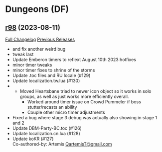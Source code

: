 # <DBM Mod> Dungeons (DF)

## [r98](https://github.com/DeadlyBossMods/DBM-Dungeons/tree/r98) (2023-08-11)
[Full Changelog](https://github.com/DeadlyBossMods/DBM-Dungeons/compare/r97...r98) [Previous Releases](https://github.com/DeadlyBossMods/DBM-Dungeons/releases)

- and fix another weird bug  
- tweak last  
- Update Emberon timers to reflext August 10th 2023 hotfixes  
- minor timer tweaks  
- minor timer fixes to shrine of the storms  
- Update .toc files and RU locale (#129)  
- Update localization.tw.lua (#130)  
-  - Moved Heartsbane triad to newer icon object so it works in solo groups, as well as just works more efficiently overall.  
     - Worked around timer issue on Crowd Pummeler if boss stutter/recasts an ability  
     - Couple other micro timer adjustments  
- Fixed a bug where stage 3 debug was actually also showing in stage 1 and 2  
- Update DBM-Party-BC.toc (#126)  
- Update localization.cn.lua (#128)  
- Update koKR (#127)  
    Co-authored-by: Artemis <QartemisT@gmail.com>  
